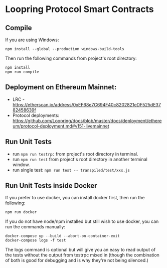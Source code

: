 # Loopring Protocol Smart Contracts

## Compile


If you are using Windows:
```
npm install --global --production windows-build-tools
```

Then run the following commands from project's root directory:
 
```
npm install
npm run compile
```

## Deployment on Ethereum Mainnet:
- LRC - https://etherscan.io/address/0xEF68e7C694F40c8202821eDF525dE3782458639f
- Protocol deployments: https://github.com/Loopring/docs/blob/master/docs/deployment/ethereum/protocol-deployment.md#v151-livemainnet
   
## Run Unit Tests  
* run `npm run testrpc` from project's root directory in terminal.  
* run `npm run test` from project's root directory in another terminal window.  
* run single test: `npm run test -- transpiled/test/xxx.js`

## Run Unit Tests inside Docker

If you prefer to use docker, you can install docker first, then run the following:

```
npm run docker
```

If you do not have node/npm installed but still wish to use docker, you can run the commands manually:

```
docker-compose up --build --abort-on-container-exit
docker-compose logs -f test
```

The logs command is optional but will give you an easy to read output of the tests without the output from testrpc mixed in (though the combination of both is good for debugging and is why they're not being silenced.)
